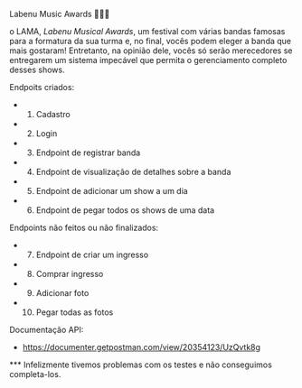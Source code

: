Labenu Music Awards 🎵🎤🎸

o LAMA, *Labenu Musical Awards*, um festival com várias bandas famosas para a formatura da sua turma e, no final, vocês podem eleger a banda que mais gostaram! Entretanto, na opinião dele, vocês só serão merecedores se entregarem um sistema impecável que permita o gerenciamento completo desses shows.

Endpoits criados:

- 1. Cadastro

- 2. Login

- 3. Endpoint de registrar banda

- 4. Endpoint de visualização de detalhes sobre a banda
 
- 5. Endpoint de adicionar um show a um dia

- 6. Endpoint de pegar todos os shows de uma data


Endpoints não feitos ou não finalizados:

- 7. Endpoint de criar um ingresso

- 8. Comprar ingresso

- 9.  Adicionar foto

- 10. Pegar todas as fotos

Documentação API:

- https://documenter.getpostman.com/view/20354123/UzQvtk8g


*** Infelizmente tivemos problemas com os testes e não conseguimos completa-los. 
